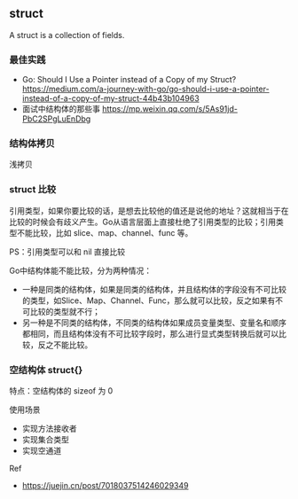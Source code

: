 ## struct
A struct is a collection of fields.

### 最佳实践
- Go: Should I Use a Pointer instead of a Copy of my Struct? https://medium.com/a-journey-with-go/go-should-i-use-a-pointer-instead-of-a-copy-of-my-struct-44b43b104963
- 面试中结构体的那些事 https://mp.weixin.qq.com/s/5As91jd-PbC2SPgLuEnDbg

### 结构体拷贝
浅拷贝

### struct 比较
引用类型，如果你要比较的话，是想去比较他的值还是说他的地址？这就相当于在比较的时候会有歧义产生。Go从语言层面上直接杜绝了引用类型的比较；引用类型不能比较，比如 slice、map、channel、func 等。

PS：引用类型可以和 nil 直接比较

Go中结构体能不能比较，分为两种情况：
- 一种是同类的结构体，如果是同类的结构体，并且结构体的字段没有不可比较的类型，如Slice、Map、Channel、Func，那么就可以比较，反之如果有不可比较的类型就不行；
- 另一种是不同类的结构体，不同类的结构体如果成员变量类型、变量名和顺序都相同，而且结构体没有不可比较字段时，那么进行显式类型转换后就可以比较，反之不能比较。


### 空结构体 struct{}
特点：空结构体的 sizeof 为 0

使用场景
- 实现方法接收者
- 实现集合类型
- 实现空通道

Ref
- https://juejin.cn/post/7018037514246029349

